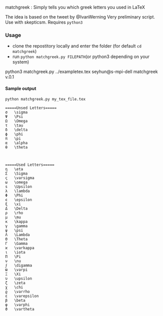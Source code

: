 matchgreek : Simply tells you which greek letters you used in LaTeX

The idea is based on the tweet by @IvanWerning
Very preliminary script. Use with skepticsm. Requires `python3`

### Usage 

* clone the repostitory locally and enter the folder (for default `cd matchgreek`)
* run `python matchgreek.py FILEPATH`(or python3 depending on your system)

python3 matchgreek.py ../exampletex.tex                     seyhun@s-mpi-dell
matchgreek v.0.1

#### Sample output 
`python matchgreek.py my_tex_file.tex`

```
=====Unsed Letters=====
σ   \sigma
Ψ   \Psi
Ω   \Omega
τ   \tau
δ   \delta
ϕ   \phi
π   \pi
α   \alpha
θ   \theta



=====Used Letters=====
η   \eta
Σ   \Sigma
ς   \varsigma
ω   \omega
s   \Upsilon
λ   \lambda
Φ   \Phi
ϵ   \epsilon
ξ   \xi
Δ   \Delta
ρ   \rho
μ   \mu
κ   \kappa
γ   \gamma
ψ   \psi
Λ   \Lambda
Θ   \Theta
Γ   \Gamma
ϰ   \varkappa
ι   \iota
Π   \Pi
ν   \nu
ϝ   \digamma
ϖ   \varpi
Ξ   \Xi
υ   \upsilon
ζ   \zeta
χ   \chi
ϱ   \varrho
ε   \varepsilon
β   \beta
φ   \varphi
ϑ   \vartheta
```
